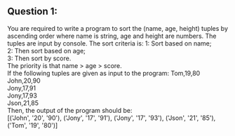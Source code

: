 Question 1:
------------------

You are required to write a program to sort the (name, age, height) tuples by ascending order where name is string, age and height are numbers. The tuples are input by console. The sort criteria is: 
1: Sort based on name;  
2: Then sort based on age;  
3: Then sort by score.  
The priority is that name > age > score.  
If the following tuples are given as input to the program:
Tom,19,80  
John,20,90  
Jony,17,91  
Jony,17,93  
Json,21,85  
Then, the output of the program should be:  
[('John', '20', '90'), ('Jony', '17', '91'), ('Jony', '17', '93'), ('Json', '21', '85'), ('Tom', '19', '80')]  
